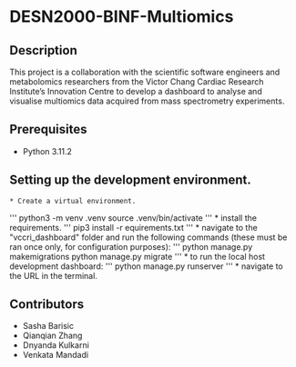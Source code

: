# DESN2000-BINF-Multiomics

## Description
This project is a collaboration with the scientific software engineers and metabolomics researchers from the Victor Chang Cardiac Research Institute’s Innovation Centre to develop a dashboard to analyse and visualise multiomics data acquired from mass spectrometry experiments.

## Prerequisites
- Python 3.11.2

## Setting up the development environment.
    * Create a virtual environment.
'''
    python3 -m venv .venv
    source .venv/bin/activate
'''
    * install the requirements.
'''
    pip3 install -r equirements.txt
'''
    * navigate to the "vccri_dashboard" folder and run the following commands (these must be ran once only, for configuration purposes):
'''
    python manage.py makemigrations
    python manage.py migrate
'''
    * to run the local host development dashboard: 
'''
    python manage.py runserver
'''
    * navigate to the URL in the terminal. 

## Contributors
* Sasha Barisic
* Qianqian Zhang
* Dnyanda Kulkarni
* Venkata Mandadi
